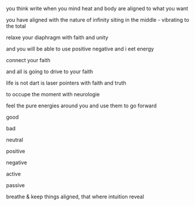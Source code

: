 you think write when you mind heat and body are aligned to what you want

you have aligned with the nature of infinity
siting in the middle - vibrating to the total

relaxe your diaphragm with faith and unity

and you will be able to use positive negative and i eet energy

connect your faith 

and all is going to drive to your faith

life is not dart is laser pointers with faith and truth

to occupe the moment with neurologie

feel the pure energies around you and use them to go forward

good

bad

neutral

positive

negative

active

passive

breathe & keep things aligned, that where intuition reveal